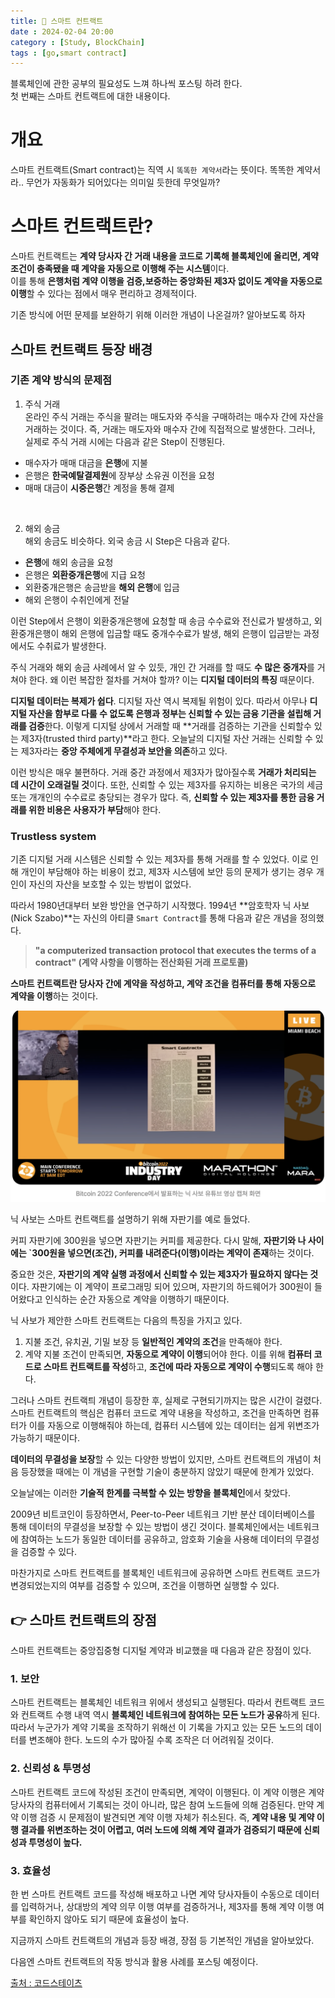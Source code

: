 ```yaml
---
title: 📝 스마트 컨트랙트
date : 2024-02-04 20:00
category : [Study, BlockChain]
tags : [go,smart contract]
---
```

블록체인에 관한 공부의 필요성도 느껴 하나씩 포스팅 하려 한다.   
첫 번째는 스마트 컨트랙트에 대한 내용이다.

# 개요   
스마트 컨트랙트(Smart contract)는 직역 시 `똑똑한 계약서`라는 뜻이다. 똑똑한 계약서라.. 무언가 자동화가 되어있다는 의미일 듯한데 무엇일까?   

# 스마트 컨트랙트란?   
스마트 컨트랙트는 **계약 당사자 간 거래 내용을 코드로 기록해 블록체인에 올리면, 계약 조건이 충족됐을 때 계약을 자동으로 이행해 주는 시스템**이다.   
이를 통해 **은행처럼 계약 이행을 검증,보증하는 중앙화된 제3자 없이도 계약을 자동으로 이행**할 수 있다는 점에서 매우 편리하고 경제적이다.   

기존 방식에 어떤 문제를 보완하기 위해 이러한 개념이 나온걸까? 알아보도록 하자

## 스마트 컨트랙트 등장 배경   
### 기존 계약 방식의 문제점   
1) 주식 거래   
온라인 주식 거래는 주식을 팔려는 매도자와 주식을 구매하려는 매수자 간에 자산을 거래하는 것이다. 즉, 거래는 매도자와 매수자 간에 직접적으로 발생한다.
그러나, 실제로 주식 거래 시에는 다음과 같은 Step이 진행된다.   
- 매수자가 매매 대금을 **은행**에 지불    
- 은행은 **한국예탈결제원**에 장부상 소유권 이전을 요청   
- 매매 대금이 **시중은행**간 계정을 통해 결제   
<br>

2) 해외 송금   
해외 송금도 비슷하다. 외국 송금 시 Step은 다음과 같다.   
- **은행**에 해외 송금을 요청   
- 은행은 **외환중개은행**에 지급 요청   
- 외환중개은행은 송금받을 **해외 은행**에 입금   
- 해외 은행이 수취인에게 전달

이런 Step에서 은행이 외환중개은행에 요청할 때 송금 수수료와 전신료가 발생하고, 외환중개은행이 해외 은행에 입금할 때도 중개수수료가 발생, 해외 은행이 입금받는 과정에서도 수취료가 발생한다.   

주식 거래와 해외 송금 사례에서 알 수 있듯, 개인 간 거래를 할 때도 **수 많은 중개자**를 거쳐야 한다. 왜 이런 복잡한 절차를 거쳐야 할까? 이는 **디지털 데이터의 특징** 때문이다.   

**디지털 데이터는 복제가 쉽다**. 디지털 자산 역시 복제될 위험이 있다. 따라서 아무나 **디지털 자산을 함부로 다룰 수 없도록 은행과 정부는 신뢰할 수 있는 금융 기관을 설립해 거래를 검증**한다. 이렇게 디지털 상에서 거래할 때 **거래를 검증하는 기관을 신뢰할수 있는 제3자(trusted third party)**라고 한다. 오늘날의 디지털 자산 거래는 신뢰할 수 있는 제3자라는 **중앙 주체에게 무결성과 보안을 의존**하고 있다.   

이런 방식은 매우 불편하다. 거래 중간 과정에서 제3자가 많아질수록 **거래가 처리되는 데 시간이 오래걸릴 것**이다. 또한, 신뢰할 수 있는 제3자를 유지하는 비용은 국가의 세금 또는 개개인의 수수료로 충당되는 경우가 많다. 즉, **신뢰할 수 있는 제3자를 통한 금융 거래를 위한 비용은 사용자가 부담**해야 한다.


### Trustless system   
기존 디지털 거래 시스템은 신뢰할 수 있는 제3자를 통해 거래를 할 수 있었다. 이로 인해 개인이 부담해야 하는 비용이 컸고, 제3자 시스템에 보안 등의 문제가 생기는 경우 개인이 자신의 자산을 보호할 수 있는 방법이 없었다.   

따라서 1980년대부터 보완 방안을 연구하기 시작했다. 1994년 **암호학자 닉 사보(Nick Szabo)**는 자신의 아티클 `Smart Contract`를 통해 다음과 같은 개념을 정의했다.   

> **"a computerized transaction protocol that executes the terms of a contract" (계약 사항을 이행하는 전산화된 거래 프로토콜)**   

**스마트 컨트랙트란 당사자 간에 계약을 작성하고, 계약 조건을 컴퓨터를 통해 자동으로 계약을 이행**하는 것이다.  

![](/assets/img/YY-MM/2024-02-04-19-30-00.png)   

닉 사보는 스마트 컨트랙트를 설명하기 위해 자판기를 예로 들었다.   

커피 자판기에 300원을 넣으면 자판기는 커피를 제공한다. 다시 말해, **자판기와 나 사이에는 `300원을 넣으면(조건), 커피를 내려준다(이행)이라는 계약이 존재**하는 것이다.   

중요한 것은, **자판기의 계약 실행 과정에서 신뢰할 수 있는 제3자가 필요하지 않다는 것**이다. 자판기에는 이 계약이 프로그래밍 되어 있으며, 자판기의 하드웨어가 300원이 들어왔다고 인식하는 순간 자동으로 계약을 이행하기 때문이다.   

닉 사보가 제안한 스마트 컨트랙트는 다음의 특징을 가지고 있다.   

1. 지불 조건, 유치권, 기밀 보장 등 **일반적인 계약의 조건**을 만족해야 한다.
2. 계약 지불 조건이 만족되면, **자동으로 계약이 이행**되어야 한다. 이를 위해 **컴퓨터 코드로 스마트 컨트랙트를 작성**하고, **조건에 따라 자동으로 계약이 수행**되도록 해야 한다.

그러나 스마트 컨트랙틔 개념이 등장한 후, 실제로 구현되기까지는 많은 시간이 걸렸다. 스마트 컨트랙트의 핵심은 컴퓨터 코드로 계약 내용을 작성하고, 조건을 만족하면 컴퓨터가 이를 자동으로 이행해줘야 하는데, 컴퓨터 시스템에 있는 데이터는 쉽게 위변조가 가능하기 때문이다.   

**데이터의 무결성을 보장**할 수 있는 다양한 방법이 있지만, 스마트 컨트랙트의 개념이 처음 등장했을 때에는 이 개념을 구현할 기술이 충분하지 않았기 때문에 한계가 있었다.

오늘날에는 이러한 **기술적 한계를 극복할 수 있는 방향을 블록체인**에서 찾았다.   

2009년 비트코인이 등장하면서, Peer-to-Peer 네트워크 기반 분산 데이터베이스를 통해 데이터의 무결성을 보장할 수 있는 방법이 생긴 것이다. 블록체인에서는 네트워크에 참여하는 노드가 동일한 데이터를 공유하고, 암호화 기술을 사용해 데이터의 무결성을 검증할 수 있다.   

마찬가지로 스마트 컨트랙트를 블록체인 네트워크에 공유하면 스마트 컨트랙트 코드가 변경되었는지의 여부를 검증할 수 있으며, 조건을 이행하면 실행할 수 있다.   


## 👉 스마트 컨트랙트의 장점
스마트 컨트랙트는 중앙집중형 디지털 계약과 비교했을 때 다음과 같은 장점이 있다.   

### 1. 보안   
스마트 컨트랙트는 블록체인 네트워크 위에서 생성되고 실행된다. 따라서 컨트랙트 코드와 컨트랙트 수행 내역 역시 **블록체인 네트워크에 참여하는 모든 노드가 공유**하게 된다. 따라서 누군가가 계약 기록을 조작하기 위해선 이 기록을 가지고 있는 모든 노드의 데이터를 변조해야 한다. 노드의 수가 많아질 수록 조작은 더 어려워질 것이다.

### 2. 신뢰성 & 투명성   
스마트 컨트랙트 코드에 작성된 조건이 만족되면, 계약이 이행된다. 이 계약 이행은 계약 당사자의 컴퓨터에서 기록되는 것이 아니라, 많은 참여 노드들에 의해 검증된다. 만약 계약 이행 검증 시 문제점이 발견되면 계약 이행 자체가 취소된다. 즉, **계약 내용 및 계약 이행 결과를 위변조하는 것이 어렵고, 여러 노드에 의해 계약 결과가 검증되기 때문에 신뢰성과 투명성이 높다.**   

### 3. 효율성
한 번 스마트 컨트랙트 코드를 작성해 배포하고 나면 계약 당사자들이 수동으로 데이터를 입력하거나, 상대방의 계약 의무 이행 여부를 검증하거나, 제3자를 통해 계약 이행 여부를 확인하지 않아도 되기 때문에 효율성이 높다.   


지금까지 스마트 컨트랙트의 개념과 등장 배경, 장점 등 기본적인 개념을 알아보았다.   

다음엔 스마트 컨트랙트의 작동 방식과 활용 사례를 포스팅 예정이다.


[출처 : 코드스테이츠](https://www.codestates.com/blog/content/%EB%B8%94%EB%A1%9D%EC%B2%B4%EC%9D%B8-%EC%8A%A4%EB%A7%88%ED%8A%B8-%EC%BB%A8%ED%8A%B8%EB%9E%99%ED%8A%B8-%EA%B0%9C%EB%85%90-%EB%B0%8F-%EC%9E%A5%EC%A0%90) 